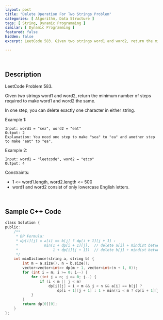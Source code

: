 ```yaml
---
layout: post
title: "Delete Operation For Two Strings Problem"
categories: [ Algorithm, Data Structure ]
tags: [ String, Dynamic Programming ]
similar: [ Dynamic Programming ]
featured: false
hidden: false
excerpt: LeetCode 583. Given two strings word1 and word2, return the minimum number of steps required to make word1 and word2 the same.

---
```


<br />

## Description

LeetCode Problem 583.

Given two strings word1 and word2, return the minimum number of steps required to make word1 and word2 the same.

In one step, you can delete exactly one character in either string.

Example 1:
```
Input: word1 = "sea", word2 = "eat"
Output: 2
Explanation: You need one step to make "sea" to "ea" and another step to make "eat" to "ea".
```

Example 2:
```
Input: word1 = "leetcode", word2 = "etco"
Output: 4
```

Constraints:
* 1 <= word1.length, word2.length <= 500
* word1 and word2 consist of only lowercase English letters.

<br />

## Sample C++ Code


```c
class Solution {
public:
    /**
     * DP Formula: 
     * dp[i][j] = a[i] == b[j] ? dp[i + 1][j + 1] :
     *            min(1 + dp[i + 1][j],  // delete a[i] + mindist between a.substr(i+1), b.substr(j)
     *                1 + dp[i][j + 1])  // delete b[j] + mindist between a.substr(i), b.substr(j+1)
     */
    int minDistance(string a, string b) {
        int m = a.size(), n = b.size();
        vector<vector<int>> dp(m + 1, vector<int>(n + 1, 0));
        for (int i = m; i >= 0; i--) {
            for (int j = n; j >= 0; j--) {
                if (i < m || j < n)
                    dp[i][j] = i < m && j < n && a[i] == b[j] ?
                        dp[i + 1][j + 1] : 1 + min((i < m ? dp[i + 1][j] : INT_MAX), (j < n ? dp[i][j + 1] : INT_MAX));
            }
        }
        return dp[0][0];
    }
};
```


